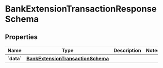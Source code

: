 
# BankExtensionTransactionResponseSchema

## Properties
Name | Type | Description | Notes
------------ | ------------- | ------------- | -------------
**&#x60;data&#x60;** | [**BankExtensionTransactionSchema**](BankExtensionTransactionSchema.md) |  | 



